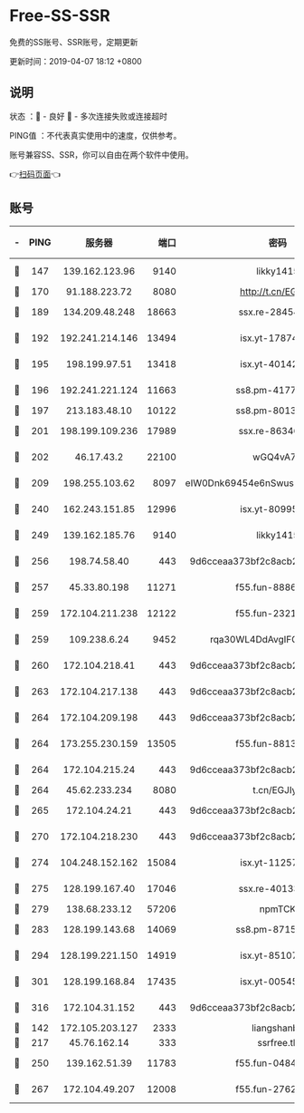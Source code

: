 # Free-SS-SSR

免费的SS账号、SSR账号，定期更新

更新时间：2019-04-07 18:12 +0800

## 说明

状态     ：🙂 - 良好 🙁 - 多次连接失败或连接超时

PING值   ：不代表真实使用中的速度，仅供参考。

账号兼容SS、SSR，你可以自由在两个软件中使用。

👉[扫码页面](https://liesauer.github.io/Free-SS-SSR/)👈

## 账号

|-|PING|服务器|端口|密码|加密方式|区域|
|:----:|:----:|:-----:|-----:|:----:|:----:|:----:|
|🙂|147|139.162.123.96|9140|likky1415|aes-256-cfb|JP|
|🙂|170|91.188.223.72|8080|http://t.cn/EGJIyrl|rc4-md5|RU|
|🙂|189|134.209.48.248|18663|ssx.re-28454131|aes-256-cfb|US|
|🙂|192|192.241.214.146|13494|isx.yt-17874005|aes-256-cfb|US|
|🙂|195|198.199.97.51|13418|isx.yt-40142272|aes-256-cfb|US|
|🙂|196|192.241.221.124|11663|ss8.pm-41772299|aes-256-cfb|US|
|🙂|197|213.183.48.10|10122|ss8.pm-80138879|rc4-md5|RU|
|🙂|201|198.199.109.236|17989|ssx.re-86346346|aes-256-cfb|US|
|🙂|202|46.17.43.2|22100|wGQ4vA7D|aes-256-gcm|RU|
|🙂|209|198.255.103.62|8097|eIW0Dnk69454e6nSwuspv9DmS201tQ0D|aes-256-cfb|US|
|🙂|240|162.243.151.85|12996|isx.yt-80995578|aes-256-cfb|US|
|🙂|249|139.162.185.76|9140|likky1415|aes-256-cfb|DE|
|🙂|256|198.74.58.40|443|9d6cceaa373bf2c8acb22e60b6a58be6|aes-256-cfb|US|
|🙂|257|45.33.80.198|11271|f55.fun-88868016|aes-256-cfb|US|
|🙂|259|172.104.211.238|12122|f55.fun-23214357|aes-256-cfb|US|
|🙂|259|109.238.6.24|9452|rqa30WL4DdAvgIFG6Fs3znzTa|aes-256-cfb|FR|
|🙂|260|172.104.218.41|443|9d6cceaa373bf2c8acb22e60b6a58be6|aes-256-cfb|US|
|🙂|263|172.104.217.138|443|9d6cceaa373bf2c8acb22e60b6a58be6|aes-256-cfb|US|
|🙂|264|172.104.209.198|443|9d6cceaa373bf2c8acb22e60b6a58be6|aes-256-cfb|US|
|🙂|264|173.255.230.159|13505|f55.fun-88132244|aes-256-cfb|US|
|🙂|264|172.104.215.24|443|9d6cceaa373bf2c8acb22e60b6a58be6|aes-256-cfb|US|
|🙂|264|45.62.233.234|8080|t.cn/EGJIyrl|rc4-md5|CA|
|🙂|265|172.104.24.21|443|9d6cceaa373bf2c8acb22e60b6a58be6|aes-256-cfb|US|
|🙂|270|172.104.218.230|443|9d6cceaa373bf2c8acb22e60b6a58be6|aes-256-cfb|US|
|🙂|274|104.248.152.162|15084|isx.yt-11257150|aes-256-cfb|SG|
|🙂|275|128.199.167.40|17046|ssx.re-40133185|aes-256-cfb|SG|
|🙂|279|138.68.233.12|57206|npmTCK|rc4-md5|US|
|🙂|283|128.199.143.68|14069|ss8.pm-87154822|aes-256-cfb|SG|
|🙂|294|128.199.221.150|14919|isx.yt-85107538|aes-256-cfb|SG|
|🙂|301|128.199.168.84|17435|isx.yt-00545215|aes-256-cfb|SG|
|🙂|316|172.104.31.152|443|9d6cceaa373bf2c8acb22e60b6a58be6|aes-256-cfb|US|
|🙂|142|172.105.203.127|2333|liangshanbo|chacha20|JP|
|🙂|217|45.76.162.14|333|ssrfree.tk|rc4|SG|
|🙂|250|139.162.51.39|11783|f55.fun-04843983|aes-256-cfb|SG|
|🙂|267|172.104.49.207|12008|f55.fun-27622022|aes-256-cfb|SG|
